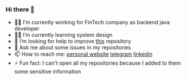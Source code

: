 ### Hi there 👋

- 🐱‍💻 I’m currently working for FinTech company as backend java developer
- 🐱‍👤 I’m currently learning system design
- 🤔 I’m looking for help to improve [this](https://github.com/Kirimatt/WasdReplayAndroid) repository
- 💬 Ask me about some issues in my repositories
- 📫 How to reach me: [personal website](https://kirimatt.onrender.com) [telegram](https://t.me/kirimatt) [linkedin](https://www.linkedin.com/in/kirimatt/)
- ⚡ Fun fact: I can't open all my repositories because I added to them some sensitive information
